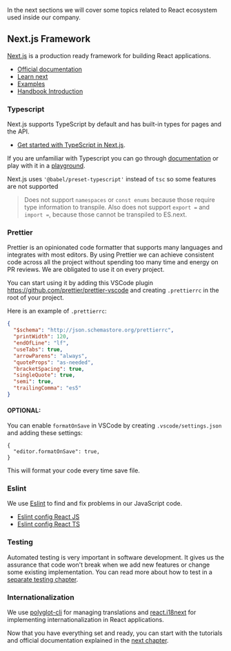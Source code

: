In the next sections we will cover some topics related to React ecosystem used inside our company.

## Next.js Framework

[Next.js](https://nextjs.org/) is a production ready framework for building React applications.

- [Official documentation](https://nextjs.org/docs/getting-started)
- [Learn next](https://nextjs.org/learn/basics/create-nextjs-app)
- [Examples](https://github.com/vercel/next.js/tree/canary/examples)
- [Handbook Introduction](/books/frontend/react/getting-started/nextjs)

### Typescript

Next.js supports TypeScript by default and has built-in types for pages and the API.

- [Get started with TypeScript in Next.js](https://nextjs.org/docs/basic-features/typescript).

If you are unfamiliar with Typescript you can go through [documentation](https://www.typescriptlang.org/docs/home.html) or play with it in a [playground](https://www.typescriptlang.org/play/index.html).

Next.js uses `'@babel/preset-typescript'` instead of `tsc` so some features are not supported

> Does not support `namespaces` or `const enums` because those require type information to transpile. Also does not support `export =` and `import =`, because those cannot be transpiled to ES.next.

### Prettier

Prettier is an opinionated code formatter that supports many languages
and integrates with most editors. By using Prettier we can achieve consistent code across all the project without spending too many time and energy on PR reviews.
We are obligated to use it on every project.

You can start using it by adding this VSCode plugin https://github.com/prettier/prettier-vscode and creating `.prettierrc` in the root of your project.

Here is an example of `.prettierrc`:

```json
{
  "$schema": "http://json.schemastore.org/prettierrc",
  "printWidth": 120,
  "endOfLine": "lf",
  "useTabs": true,
  "arrowParens": "always",
  "quoteProps": "as-needed",
  "bracketSpacing": true,
  "singleQuote": true,
  "semi": true,
  "trailingComma": "es5"
}
```

#### OPTIONAL:

You can enable `formatOnSave` in VSCode by creating `.vscode/settings.json` and adding these settings:

```
{
  "editor.formatOnSave": true,
}
```

This will format your code every time save file.

### Eslint

We use [Eslint](https://eslint.org/) to find and fix problems in our JavaScript code.

- [Eslint config React JS](https://www.npmjs.com/package/@infinumjs/eslint-config-react-js)
- [Eslint config React TS](https://www.npmjs.com/package/@infinumjs/eslint-config-react-ts)

### Testing

Automated testing is very important in software development. It gives us the assurance that code won't break when we add new features or change some existing implementation. You can read more about how to test in a [separate testing chapter](https://infinum.com/handbook/books/frontend/react/testing-best-practices).

### Internationalization

We use [polyglot-cli](https://www.npmjs.com/package/polyglot-cli) for managing translations and [react.i18next](https://react.i18next.com/) for implementing internationalization in React applications.

Now that you have everything set and ready, you can start with the tutorials and official documentation explained in the [next chapter](/books/frontend/react/official-documentation).
